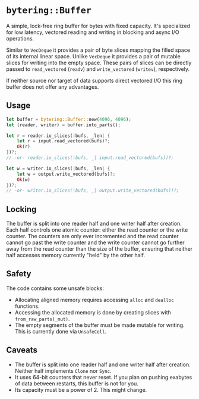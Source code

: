 # `bytering::Buffer`

A simple, lock-free ring buffer for bytes with fixed capacity. It's specialized
for low latency, vectored reading and writing in blocking and async I/O
operations.

Similar to `VecDeque` it provides a pair of byte slices mapping the filled space
of its internal linear space. Unlike `VecDeque` it provides a pair of mutable
slices for writing into the empty space. These pairs of slices can be directly
passed to `read_vectored` (`readv`) and `write_vectored` (`writev`),
respectively.

If neither source nor target of data supports direct vectored I/O this ring
buffer does not offer any advantages.

## Usage

```rust
let buffer = bytering::Buffer::new(4096, 4096);
let (reader, writer) = buffer.into_parts();

let r = reader.io_slices(|bufs, _len| {
    let r = input.read_vectored(bufs)?;
    Ok(r)
})?;
// -or- reader.io_slices(|bufs, _| input.read_vectored(bufs))?;

let w = writer.io_slices(|bufs, _len| {
    let w = output.write_vectored(bufs)?;
    Ok(w)
})?;
// -or- writer.io_slices(|bufs, _| output.write_vectored(bufs))?;
```

## Locking

The buffer is split into one reader half and one writer half after creation.
Each half controls one atomic counter: either the read counter or the write
counter. The counters are only ever incremented and the read counter cannot go
past the write counter and the write counter cannot go further away from the
read counter than the size of the buffer, ensuring that neither half accesses
memory currently "held" by the other half.

## Safety

The code contains some unsafe blocks:

* Allocating aligned memory requires accessing `alloc` and `dealloc` functions.
* Accessing the allocated memory is done by creating slices with
  `from_raw_parts(_mut)`.
* The empty segments of the buffer must be made mutable for writing. This is
  currently done via `UnsafeCell`.

## Caveats

* The buffer is split into one reader half and one writer half after creation.
  Neither half implements `Clone` nor `Sync`.
* It uses 64-bit counters that never reset. If you plan on pushing exabytes of
  data between restarts, this buffer is not for you.
* Its capacity must be a power of 2. This might change.
